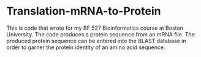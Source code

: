 # Translation-mRNA-to-Protein

This is code that wrote for my BF 527 Bioinformatics course at Boston University. The code produces a protein sequence from an mRNA file. The produced protein sequence can be entered into the BLAST database in order to garner the protein identity of an amino acid sequence.
